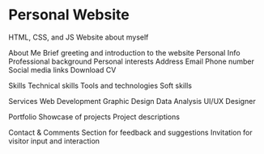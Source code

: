 # Personal Website
HTML, CSS, and JS Website about myself


About Me
Brief greeting and introduction to the website
Personal Info
Professional background
Personal interests
Address
Email
Phone number
Social media links
Download CV


Skills
Technical skills
Tools and technologies
Soft skills


Services
Web Development
Graphic Design
Data Analysis
UI/UX Designer


Portfolio
Showcase of projects
Project descriptions


Contact & Comments
Section for feedback and suggestions
Invitation for visitor input and interaction

